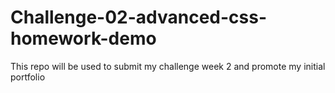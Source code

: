 # Challenge-02-advanced-css-homework-demo
This repo will be used to submit my challenge week 2 and promote my initial portfolio
